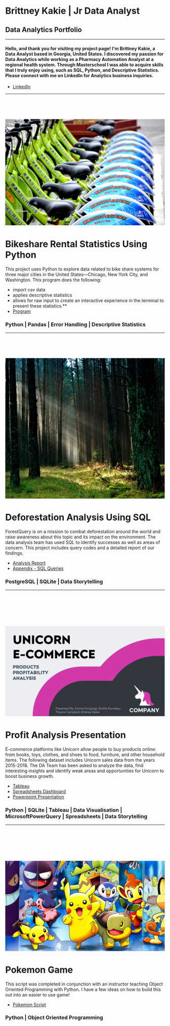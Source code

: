 # Brittney Kakie | Jr Data Analyst
## Data Analytics Portfolio

---

#### Hello, and thank you for visiting my project page! I'm Brittney Kakie, a Data Analyst based in Georgia, United States. I discovered my passion for Data Analytics while working as a Pharmacy Automation Analyst at a regional health system. Through Masterschool I was able to acquire skills that I truly enjoy using, such as SQL, Python, and Descriptive Statistics. Please connect with me on LinkedIn for Analytics business inquiries.

 - [LinkedIn](https://www.linkedin.com/in/bkakie/)
---

<br>
<br>
<br>

![](images/bike-rentals.jpg)
# Bikeshare Rental Statistics Using Python
This project uses Python to explore data related to bike share systems for three major cities in the United States—Chicago, New York City, and Washington. This program does the following:
- import csv data 
- applies descriptive statistics 
- allows for raw input to create an interactive experience in the terminal to present these statistics.**
- [Program](https://github.com/TheBrittinator/Britt-s_portfolio/blob/d19e86de0d20d7807b5b7e6b5121981fa1466283/bikeshare_cmp/bikeshare_2_readme.md)

### **Python | Pandas | Error Handling | Descriptive Statistics**
---
<br>
<br>
<br>

![](images/forest.jpeg)
# Deforestation Analysis Using SQL
ForestQuery is on a mission to combat deforestation around the world and raise awareness about this topic and its impact on the environment. The data analysis team has used SQL to identify successes as well as areas of concern. This project includes query codes and a detailed report of our findings. 

 * [Analysis Report](https://1drv.ms/b/s!Akf0BCPilEQsgb5lMxpRBs54UK_OlQ?e=29TJs9)
 * [Appendix - SQL Queries](https://1drv.ms/b/s!Akf0BCPilEQsgb5kmnfeVw9XiRuaLw?e=AOGlbs)


### **PostgreSQL | SQLite | Data Storytelling**
---

<br>
<br>
<br>
<br>
<br>

![](images/UnicornThumbnail.png)
# Profit Analysis Presentation 
E-commerce platforms like Unicorn allow people to buy products online: from books, toys, clothes, and shoes to food, furniture, and other household items. The following dataset includes Unicorn sales data from the years 2015-2018. The DA Team has been asked to analyze the data, find interesting insights and identify weak areas and opportunities for Unicorn to boost business growth.

 * [Tableau](https://public.tableau.com/views/ProfitAnalysis-UnicornE-commerce/UnicornEcommerceDataAnalysis?:language=en-US&:display_count=n&:origin=viz_share_link)
 * [Spreadsheets Dashboard](https://1drv.ms/x/s!Akf0BCPilEQsgb5iUyoYx85e-h8PQw?e=jgmIYW)
 * [Powerpoint Presentation](https://1drv.ms/p/s!Akf0BCPilEQsgb5Y4Lnm_1EDuGnXmw?e=eRqMPa)

### **Python | SQLite | Tableau | Data Visualisation | MicrosoftPowerQuery | Spreadsheets | Data Storytelling** 
---

<br>
<br>
<br>
<br>
<br>

![](images/PokemonThumbnail.jpg)
# Pokemon Game
This script was completed in conjunction with an instructor teaching Object Oriented Programming with Python. I have a few ideas on how to build this out into an easier to use game!

 * [Pokemon Script](https://github.com/TheBrittinator/Britt-s_portfolio/blob/afa15983380df93bd33fda4ed8383efc83c817da/pokemon.py)

### **Python | Object Oriented Programming**
